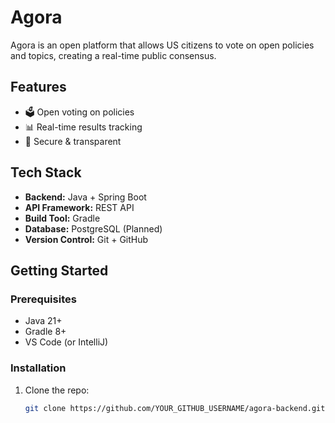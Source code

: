 # Agora

Agora is an open platform that allows US citizens to vote on open policies and topics, creating a real-time public consensus.

## Features
- 🗳 Open voting on policies
- 📊 Real-time results tracking
- 🔐 Secure & transparent

## Tech Stack
- **Backend:** Java + Spring Boot
- **API Framework:** REST API
- **Build Tool:** Gradle
- **Database:** PostgreSQL (Planned)
- **Version Control:** Git + GitHub

## Getting Started

### Prerequisites
- Java 21+
- Gradle 8+
- VS Code (or IntelliJ)

### Installation
1. Clone the repo:
   ```sh
   git clone https://github.com/YOUR_GITHUB_USERNAME/agora-backend.git
